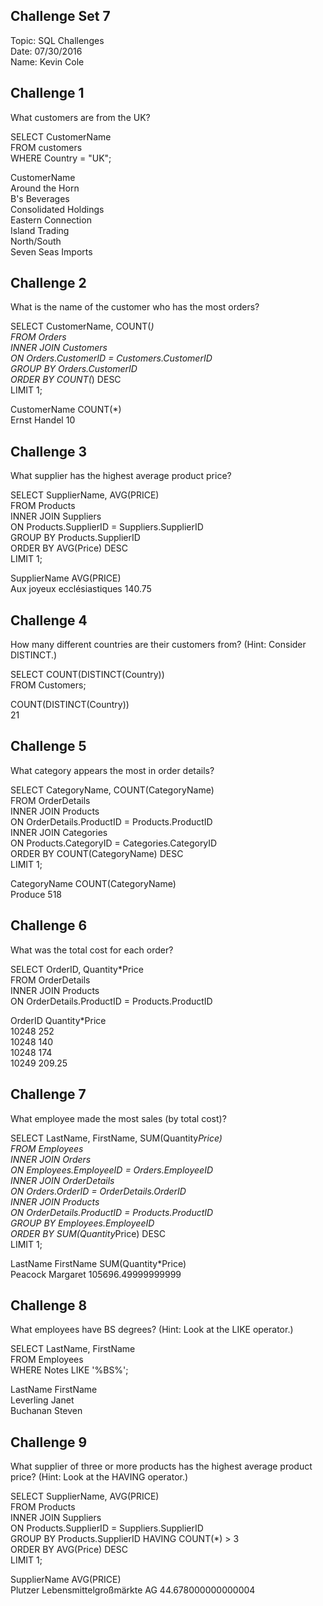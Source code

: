 ## Challenge Set 7
Topic: SQL Challenges  
Date: 07/30/2016  
Name: Kevin Cole  

## Challenge 1  

What customers are from the UK?

SELECT CustomerName  
FROM customers  
WHERE Country = "UK";

CustomerName  
Around the Horn  
B's Beverages  
Consolidated Holdings  
Eastern Connection  
Island Trading  
North/South  
Seven Seas Imports

## Challenge 2

What is the name of the customer who has the most orders?

SELECT CustomerName, COUNT(*)  
FROM Orders  
INNER JOIN Customers  
ON Orders.CustomerID = Customers.CustomerID  
GROUP BY Orders.CustomerID  
ORDER BY COUNT(*) DESC  
LIMIT 1;

CustomerName	COUNT(*)  
Ernst Handel	10

## Challenge 3  

What supplier has the highest average product price?

SELECT SupplierName, AVG(PRICE)  
FROM Products  
INNER JOIN Suppliers  
ON Products.SupplierID = Suppliers.SupplierID  
GROUP BY Products.SupplierID  
ORDER BY AVG(Price) DESC  
LIMIT 1;

SupplierName	            AVG(PRICE)  
Aux joyeux ecclésiastiques	140.75

## Challenge 4

How many different countries are their customers from? (Hint: Consider DISTINCT.)

SELECT COUNT(DISTINCT(Country))  
FROM Customers;

COUNT(DISTINCT(Country))  
21

## Challenge 5

What category appears the most in order details?

SELECT CategoryName, COUNT(CategoryName)  
FROM OrderDetails  
INNER JOIN Products  
ON OrderDetails.ProductID = Products.ProductID  
INNER JOIN Categories  
ON Products.CategoryID = Categories.CategoryID  
ORDER BY COUNT(CategoryName) DESC  
LIMIT 1;


CategoryName	COUNT(CategoryName)  
Produce	        518

## Challenge 6

What was the total cost for each order?

SELECT OrderID, Quantity*Price  
FROM OrderDetails  
INNER JOIN Products  
ON OrderDetails.ProductID = Products.ProductID

OrderID	Quantity*Price  
10248	252  
10248	140  
10248	174  
10249	209.25  

## Challenge 7

What employee made the most sales (by total cost)?

SELECT LastName, FirstName, SUM(Quantity*Price)  
FROM Employees  
INNER JOIN Orders  
ON Employees.EmployeeID = Orders.EmployeeID  
INNER JOIN OrderDetails  
ON Orders.OrderID = OrderDetails.OrderID  
INNER JOIN Products  
ON OrderDetails.ProductID = Products.ProductID  
GROUP BY Employees.EmployeeID  
ORDER BY SUM(Quantity*Price) DESC  
LIMIT 1;

LastName	FirstName	SUM(Quantity*Price)  
Peacock	    Margaret	105696.49999999999

## Challenge 8

What employees have BS degrees? (Hint: Look at the LIKE operator.)

SELECT LastName, FirstName  
FROM Employees  
WHERE Notes LIKE '%BS%';


LastName	FirstName  
Leverling	Janet  
Buchanan	Steven

## Challenge 9

What supplier of three or more products has the highest average product price? (Hint: Look at the HAVING operator.)

SELECT SupplierName, AVG(PRICE)   
FROM Products  
INNER JOIN Suppliers  
ON Products.SupplierID = Suppliers.SupplierID  
GROUP BY Products.SupplierID HAVING COUNT(*) > 3  
ORDER BY AVG(Price) DESC  
LIMIT 1;

SupplierName	                    AVG(PRICE)  
Plutzer Lebensmittelgroßmärkte AG	44.678000000000004

